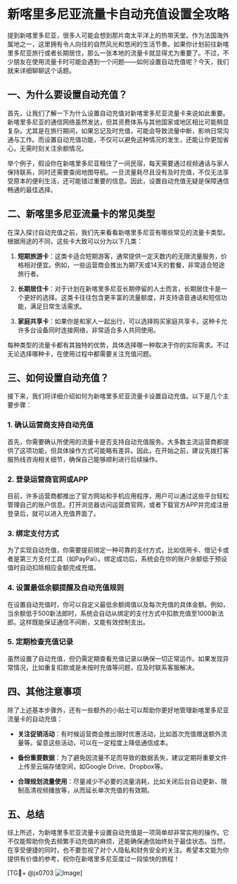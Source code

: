 # 新喀里多尼亚流量卡自动充值设置全攻略

提到新喀里多尼亚，很多人可能会想到那片南太平洋上的热带天堂。作为法国海外属地之一，这里拥有令人向往的自然风光和悠闲的生活节奏。如果你计划前往新喀里多尼亚旅行或者长期居住，那么一张本地的流量卡就显得尤为重要了。不过，不少朋友在使用流量卡时可能会遇到一个问题——如何设置自动充值呢？今天，我们就来详细聊聊这个话题。

## 一、为什么要设置自动充值？

首先，让我们了解一下为什么设置自动充值对新喀里多尼亚流量卡来说如此重要。新喀里多尼亚的通信网络虽然发达，但其资费体系与其他国家或地区相比可能稍显复杂。尤其是在旅行期间，如果忘记及时充值，可能会导致流量中断，影响日常沟通与工作。而设置自动充值功能，不仅可以避免这种情况的发生，还能让你更加省心，无需时刻关注余额情况。

举个例子，假设你在新喀里多尼亚租住了一间民宿，每天需要通过视频通话与家人保持联系，同时还需要查阅地图导航。一旦流量耗尽且没有及时充值，不仅无法享受原本的便利生活，还可能错过重要的信息。因此，设置自动充值无疑是保障通信畅通的最佳选择。

## 二、新喀里多尼亚流量卡的常见类型

在深入探讨自动充值之前，我们先来看看新喀里多尼亚有哪些常见的流量卡类型。根据用途的不同，这些卡大致可以分为以下几类：

1. **短期旅游卡**：这类卡适合短期游客，通常提供一定天数内的无限流量服务，价格相对便宜。例如，一些运营商会推出为期7天或14天的套餐，非常适合短途旅行者。
   
2. **长期居住卡**：对于计划在新喀里多尼亚长期停留的人士而言，长期居住卡是一个更好的选择。这类卡往往包含更丰富的流量额度，并支持语音通话和短信功能，满足日常生活需求。

3. **家庭共享卡**：如果你是和家人一起出行，可以选择购买家庭共享卡。这种卡允许多台设备同时连接网络，非常适合多人共同使用。

每种类型的流量卡都有其独特的优势，具体选择哪一种取决于你的实际需求。不过无论选择哪种卡，在使用过程中都需要关注充值问题。

## 三、如何设置自动充值？

接下来，我们将详细介绍如何为新喀里多尼亚流量卡设置自动充值。以下是几个主要步骤：

### 1. 确认运营商支持自动充值

首先，你需要确认所使用的流量卡是否支持自动充值服务。大多数主流运营商都提供了这项功能，但具体操作方式可能略有差异。因此，在开始之前，建议先拨打客服热线咨询相关细节，确保自己能够顺利进行后续操作。

### 2. 登录运营商官网或APP

目前，许多运营商都推出了官方网站和手机应用程序，用户可以通过这些平台轻松管理自己的账户信息。打开浏览器访问运营商官网，或者下载官方APP并完成注册登录后，就可以进入充值界面了。

### 3. 绑定支付方式

为了实现自动充值，你需要提前绑定一种可靠的支付方式，比如信用卡、借记卡或者是第三方支付工具（如PayPal）。绑定成功后，系统会在你的账户余额低于预设值时自动扣除相应金额完成充值。

### 4. 设置最低余额提醒及自动充值规则

在设置自动充值时，你可以自定义最低余额阈值以及每次充值的具体金额。例如，当余额低于500新法郎时，系统会自动从绑定的支付方式中扣款充值至1000新法郎。这样既能保证通信不间断，又能有效控制支出。

### 5. 定期检查充值记录

虽然设置了自动充值，但仍需定期查看充值记录以确保一切正常运作。如果发现异常情况，比如重复扣款或是未按时充值等问题，应及时联系客服解决。

## 四、其他注意事项

除了上述基本步骤外，还有一些额外的小贴士可以帮助你更好地管理新喀里多尼亚流量卡的自动充值：

- **关注促销活动**：有时候运营商会推出限时优惠活动，比如首次充值赠送额外流量等。留意这些活动，可以在一定程度上降低通信成本。
  
- **备份重要数据**：为了避免因流量不足而导致的数据丢失，建议定期将重要文件上传至云端存储空间，如Google Drive、Dropbox等。

- **合理规划流量使用**：尽量减少不必要的流量消耗，比如关闭后台自动更新、限制高清视频播放等，从而延长单次充值的有效期。

## 五、总结

综上所述，为新喀里多尼亚流量卡设置自动充值是一项简单却非常实用的操作。它不仅能帮助你免去频繁手动充值的麻烦，还能确保通信始终处于最佳状态。当然，在享受便捷的同时，也不要忽视了对个人隐私和财务安全的关注。希望本文能为你提供有价值的参考，祝你在新喀里多尼亚度过一段愉快的旅程！

[TG💪+ @jx0703 ![Image](https://github.com/user-attachments/assets/dbca1d08-cadb-493c-b0ec-ad6f7a83f270)]